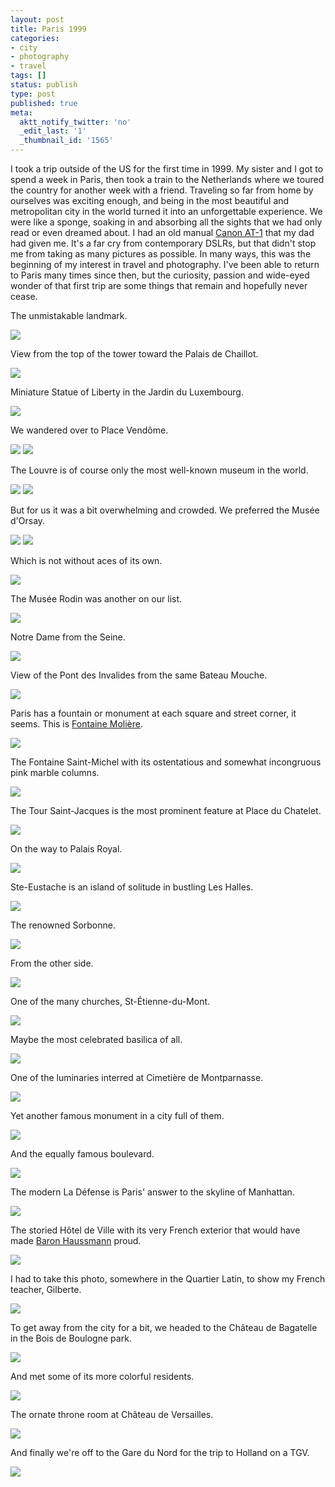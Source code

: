 ```yaml
---
layout: post
title: Paris 1999
categories:
- city
- photography
- travel
tags: []
status: publish
type: post
published: true
meta:
  aktt_notify_twitter: 'no'
  _edit_last: '1'
  _thumbnail_id: '1565'
---
```

I took a trip outside of the US for the first time in 1999.  My sister and I got to spend a week in Paris, then took a train to the Netherlands where we toured the country for another week with a friend.  Traveling so far from home by ourselves was exciting enough, and being in the most beautiful and metropolitan city in the world turned it into an unforgettable experience.  We were like a sponge, soaking in and absorbing all the sights that we had only read or even dreamed about.  I had an old manual <a href="http://en.wikipedia.org/wiki/Canon_AT-1" target="_blank">Canon AT-1</a> that my dad had given me.  It's a far cry from contemporary DSLRs, but that didn't stop me from taking as many pictures as possible.  In many ways, this was the beginning of my interest in travel and photography.  I've been able to return to Paris many times since then, but the curiosity, passion and wide-eyed wonder of that first trip are some things that remain and hopefully never cease.

The unmistakable landmark.

<img src='https://dl.dropboxusercontent.com/u/52804626/paris-1999/paristoureiffel99-06-09.jpg' />

View from the top of the tower toward the Palais de Chaillot.

<img src='https://dl.dropboxusercontent.com/u/52804626/paris-1999/parisvuedelatour99-06-09.jpg' />

Miniature Statue of Liberty in the Jardin du Luxembourg.

<img src='https://dl.dropboxusercontent.com/u/52804626/paris-1999/parisstatuedeliberte99-06-10.jpg' />

We wandered over to Place Vendôme.

<img src='https://dl.dropboxusercontent.com/u/52804626/paris-1999/parisplacevendomecolumn99-06-14.jpg' />

<img src='https://dl.dropboxusercontent.com/u/52804626/paris-1999/parisritz99-06-15.jpg' />

The Louvre is of course only the most well-known museum in the world.

<img src='https://dl.dropboxusercontent.com/u/52804626/paris-1999/parislouvrereclining99-06-12.jpg' />
<img src='https://dl.dropboxusercontent.com/u/52804626/paris-1999/parislouvrecourtyard99-06-12.jpg' />

But for us it was a bit overwhelming and crowded.  We preferred the Musée d'Orsay.

<img src='https://dl.dropboxusercontent.com/u/52804626/paris-1999/parismuseedorsaylobby99-06-11.jpg' />
<img src='https://dl.dropboxusercontent.com/u/52804626/paris-1999/parismuseedorsayclock99-06-11.jpg' />

Which is not without aces of its own.

<img src='https://dl.dropboxusercontent.com/u/52804626/paris-1999/parismuseedorsaywhistlersmother99-06-12.jpg' />

The Musée Rodin was another on our list.

<img src='https://dl.dropboxusercontent.com/u/52804626/paris-1999/parismuseerodintroishommes99-06-12.jpg' />

Notre Dame from the Seine.

<img src='https://dl.dropboxusercontent.com/u/52804626/paris-1999/parisnotredamefrombateaumouche99-06-15.jpg' />

View of the Pont des Invalides from the same Bateau Mouche.

<img src='https://dl.dropboxusercontent.com/u/52804626/paris-1999/parisbridge99-06-14.jpg' />

Paris has a fountain or monument at each square and street corner, it seems.  This is <a href="http://en.wikipedia.org/wiki/Fontaine_Moli%C3%A8re" target="_blank">Fontaine Molière</a>.

<img src='https://dl.dropboxusercontent.com/u/52804626/paris-1999/parisfoutainemoliere99-06-15.jpg' />

The Fontaine Saint-Michel with its ostentatious and somewhat incongruous pink marble columns.

<img src='https://dl.dropboxusercontent.com/u/52804626/paris-1999/parisbatiment99-06-10.jpg' />

The Tour Saint-Jacques is the most prominent feature at Place du Chatelet.

<img src='https://dl.dropboxusercontent.com/u/52804626/paris-1999/parischatelet99-06-13.jpg' />

On the way to Palais Royal.

<img src='https://dl.dropboxusercontent.com/u/52804626/paris-1999/parisfontainenearpalaisroyal.jpg' />

Ste-Eustache is an island of solitude in bustling Les Halles.

<img src='https://dl.dropboxusercontent.com/u/52804626/paris-1999/pariseglisesteustacheentrance99-06-10.jpg' />

The renowned Sorbonne.

<img src='https://dl.dropboxusercontent.com/u/52804626/paris-1999/parisnearsorbonne990-60-15.jpg' />

From the other side.

<img src='https://dl.dropboxusercontent.com/u/52804626/paris-1999/parissorbonnecourtyard99-06-10.jpg' />

One of the many churches, St-Étienne-du-Mont.

<img src='https://dl.dropboxusercontent.com/u/52804626/paris-1999/parisbaroquechurchnearpantheonfacade99-06-12.jpg' />

Maybe the most celebrated basilica of all.

<img src='https://dl.dropboxusercontent.com/u/52804626/paris-1999/parisbasiliquesacrecoeur99-06.jpg' />

One of the luminaries interred at Cimetière de Montparnasse.

<img src='https://dl.dropboxusercontent.com/u/52804626/paris-1999/pariscimetieremontparnasse99-06-14.jpg' />

Yet another famous monument in a city full of them.

<img src='https://dl.dropboxusercontent.com/u/52804626/paris-1999/parislarcdetriomphe99-06-13.jpg' />

And the equally famous boulevard.

<img src='https://dl.dropboxusercontent.com/u/52804626/paris-1999/parischampselysees99-06-13.jpg' />

The modern La Défense is Paris' answer to the skyline of Manhattan.

<img src='https://dl.dropboxusercontent.com/u/52804626/paris-1999/parisladefensebigthumb99-06-13.jpg' />

The storied Hôtel de Ville with its very French exterior that would have made <a href="http://en.wikipedia.org/wiki/Haussmann%27s_renovation_of_Paris" target="_blank">Baron Haussmann</a> proud.

<img src='https://dl.dropboxusercontent.com/u/52804626/paris-1999/parisplacedauphine99-06-10.jpg' />

I had to take this photo, somewhere in the Quartier Latin, to show my French teacher, Gilberte.

<img src='https://dl.dropboxusercontent.com/u/52804626/paris-1999/parisgaleriefurstenberg99-06-15.jpg' />

To get away from the city for a bit, we headed to the Château de Bagatelle in the Bois de Boulogne park.

<img src='https://dl.dropboxusercontent.com/u/52804626/paris-1999/parisparcdebagatellemansion99-06-09.jpg' />

And met some of its more colorful residents.

<img src='https://dl.dropboxusercontent.com/u/52804626/paris-1999/parisparcdebagatellepeacock99-06-09.jpg' />

The ornate throne room at Château de Versailles.

<img src='https://dl.dropboxusercontent.com/u/52804626/paris-1999/versaillesthroneroom99-06-11.jpg' />

And finally we're off to the Gare du Nord for the trip to Holland on a TGV.

<img src='https://dl.dropboxusercontent.com/u/52804626/paris-1999/parisgaredunord99-06-16.jpg' />
